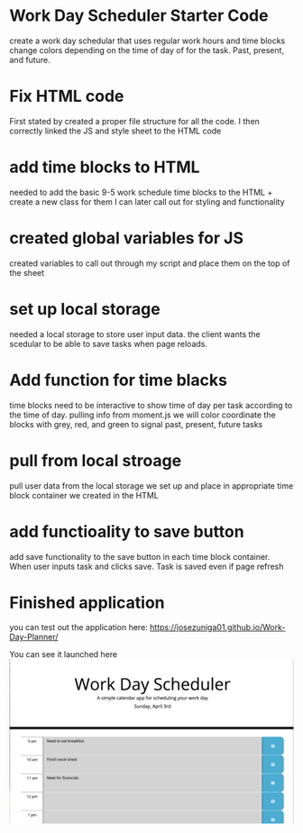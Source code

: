 # Work Day Scheduler Starter Code
create a work day schedular that uses regular work hours and time blocks change colors depending on the time of day of for the task. Past, present, and future. 
# Fix HTML code 
First stated by created a proper file structure for all the code. I then correctly linked the JS and style sheet to the HTML code
# add time blocks to HTML
needed to add the basic 9-5 work schedule time blocks to the HTML + create a new class for them I can later call out for styling and functionality 
# created global variables for JS 
created variables to call out through my script and place them on the top of the sheet 
# set up local storage 
needed a local storage to store user input data. the client wants the scedular to be able to save tasks when page reloads. 
# Add function for time blacks 
time blocks need to be interactive to show time of day per task according to the time of day. pulling info from moment.js we will color coordinate the blocks with grey, red, and green to signal past, present, future tasks 
# pull from local stroage 
pull user data from the local storage we set up and place in appropriate time block container we created in the HTML 
# add functioality to save button 
add save functionality to the save button in each time block container. When user inputs task and clicks save. Task is saved even if page refresh 


# Finished application 

you can test out the application here: https://josezuniga01.github.io/Work-Day-Planner/ 

You can see it launched here
![alt text](./assets/images/Screen%20Shot%20.png)
